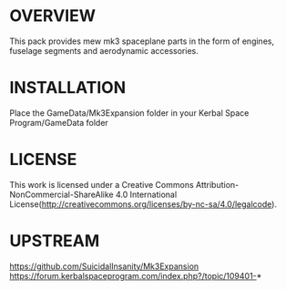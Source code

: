 OVERVIEW
===================================================================================================================
This pack provides mew mk3 spaceplane parts in the form of engines, fuselage segments and aerodynamic accessories.


INSTALLATION
===================================================================================================================
Place the GameData/Mk3Expansion folder in your Kerbal Space Program/GameData folder


LICENSE
===================================================================================================================
This work is licensed under a Creative Commons Attribution-NonCommercial-ShareAlike 4.0 International License(http://creativecommons.org/licenses/by-nc-sa/4.0/legalcode). 


UPSTREAM
===================================================================================================================
https://github.com/SuicidalInsanity/Mk3Expansion
https://forum.kerbalspaceprogram.com/index.php?/topic/109401-*
